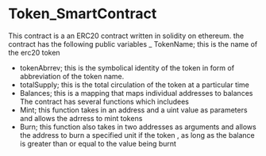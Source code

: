 # Token_SmartContract
This contract is a an ERC20 contract written in solidity on ethereum.
the contract has the following public variables
_ TokenName; this is the name of the erc20 token
- tokenAbrrev; this is the symbolical identity of the token in form of abbreviation of the token name.
- totalSupply; this is the total circulation of the token at a particular time
- Balances; this is a mapping that maps individual addresses to balances
The contract has several functions which includees
 - Mint; this function takes in an address and a uint value as parameters and allows the adrress to mint tokens
 - Burn; this function also takes in two addresses as arguments and allows the address to burn a specified unit if the token , as long as the balance is greater than or equal to the value being burnt
